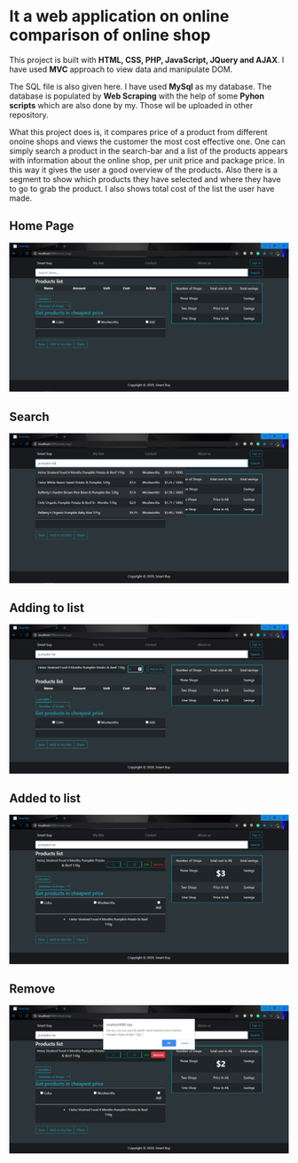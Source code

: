 # It a web application on online comparison of online shop
This project is built with **HTML, CSS, PHP, JavaScript, JQuery and AJAX**. I have used **MVC** approach to view data and manipulate DOM.

The SQL file is also given here. I have used **MySql** as my database. The database is populated by **Web Scraping** with the help of some **Pyhon scripts** which are also done by my. Those wil be uploaded in other repository. 

What this project does is, it compares price of a product from different onoine shops and views the customer the most cost effective one. One can simply search a product in the search-bar and a list of the products appears with information about the online shop, per unit price and package price. In this way it gives the user a good overview of the products. Also there is a segment to show which products they have selected and where they have to go to grab the product. I also shows total cost of the list the user have made.

## Home Page
<img src="https://github.com/J-H-Mojumder/smart_buy/blob/main/screenshots/home.PNG">

## Search
<img src="https://github.com/J-H-Mojumder/smart_buy/blob/main/screenshots/search.PNG">

## Adding to list
<img src="https://github.com/J-H-Mojumder/smart_buy/blob/main/screenshots/adding_to_list.PNG">

## Added to list
<img src="https://github.com/J-H-Mojumder/smart_buy/blob/main/screenshots/added_to_list.PNG">

## Remove
<img src="https://github.com/J-H-Mojumder/smart_buy/blob/main/screenshots/remove.PNG">
